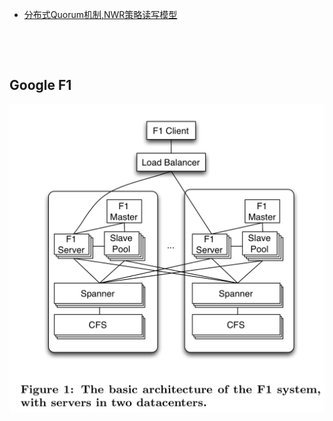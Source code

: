 * [分布式Quorum机制,NWR策略读写模型](http://www.voidcn.com/article/p-qaphhdsx-bmr.html)

  ​

  ​

## Google F1

<img src="./images/F1_architecture.png" style="zoom:50%" />

